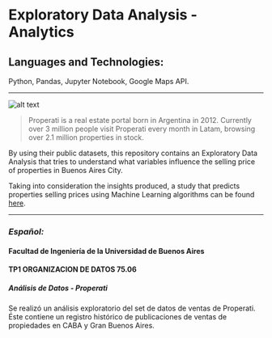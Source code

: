 # Exploratory Data Analysis - Analytics
## Languages and Technologies: 
Python, Pandas, Jupyter Notebook, Google Maps API.

---
![alt text](https://cdn-images-1.medium.com/max/1600/0*NkrhsmUQ8qWoEclN.png)
>Properati is a real estate portal born in Argentina in 2012. Currently over 3 million people visit Properati every month in Latam, browsing over 2.1 million properties in stock.

By using their public datasets, this repository contains an Exploratory Data Analysis that tries to understand what variables influence the selling price of properties in Buenos Aires City.

Taking into consideration the insights produced, a study that predicts properties selling prices using Machine Learning algorithms can be found [here](https://github.com/facuguerrero/PrediccionPropiedades/tree/master/TP2).

---
### *Español:* 

#### Facultad de Ingeniería de la Universidad de Buenos Aires
#### TP1 ORGANIZACION DE DATOS 75.06

##### Análisis de Datos - Properati

Se realizó un análisis exploratorio del set de datos de ventas de Properati. Éste contiene un registro histórico de
publicaciones de ventas de propiedades en CABA y Gran Buenos Aires.
